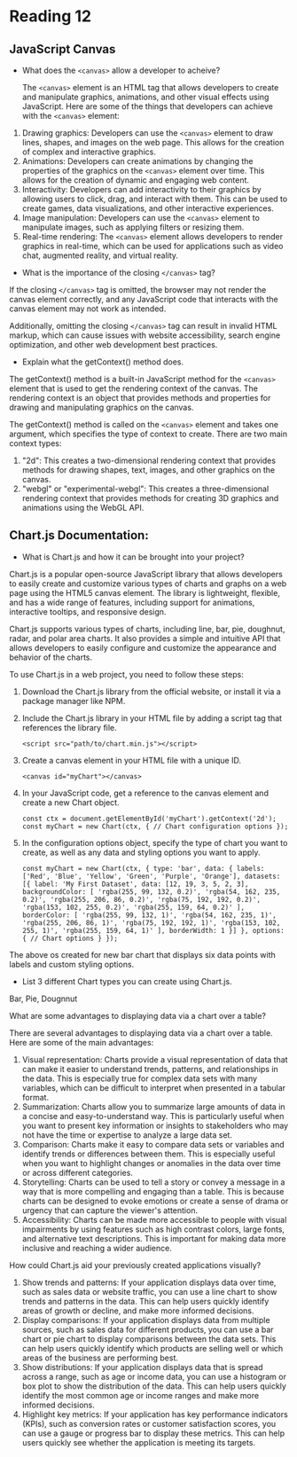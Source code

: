# Reading 12

## JavaScript Canvas

- What does the `<canvas>` allow a developer to acheive?

  The `<canvas>` element is an HTML tag that allows developers to create and manipulate graphics, animations, and other visual effects using JavaScript. Here are some of the things that developers can achieve with the `<canvas>` element:

1. Drawing graphics: Developers can use the `<canvas>` element to draw lines, shapes, and images on the web page. This allows for the creation of complex and interactive graphics.
2. Animations: Developers can create animations by changing the properties of the graphics on the `<canvas>` element over time. This allows for the creation of dynamic and engaging web content.
3. Interactivity: Developers can add interactivity to their graphics by allowing users to click, drag, and interact with them. This can be used to create games, data visualizations, and other interactive experiences.
4. Image manipulation: Developers can use the `<canvas>` element to manipulate images, such as applying filters or resizing them.
5. Real-time rendering: The `<canvas>` element allows developers to render graphics in real-time, which can be used for applications such as video chat, augmented reality, and virtual reality.

- What is the importance of the closing `</canvas>` tag?

If the closing `</canvas>` tag is omitted, the browser may not render the canvas element correctly, and any JavaScript code that interacts with the canvas element may not work as intended.

Additionally, omitting the closing `</canvas>` tag can result in invalid HTML markup, which can cause issues with website accessibility, search engine optimization, and other web development best practices.

- Explain what the getContext() method does.

The getContext() method is a built-in JavaScript method for the `<canvas>` element that is used to get the rendering context of the canvas. The rendering context is an object that provides methods and properties for drawing and manipulating graphics on the canvas.

The getContext() method is called on the `<canvas>` element and takes one argument, which specifies the type of context to create. There are two main context types:

1. "2d": This creates a two-dimensional rendering context that provides methods for drawing shapes, text, images, and other graphics on the canvas.
2. "webgl" or "experimental-webgl": This creates a three-dimensional rendering context that provides methods for creating 3D graphics and animations using the WebGL API.

## Chart.js Documentation:

- What is Chart.js and how it can be brought into your project?

Chart.js is a popular open-source JavaScript library that allows developers to easily create and customize various types of charts and graphs on a web page using the HTML5 canvas element. The library is lightweight, flexible, and has a wide range of features, including support for animations, interactive tooltips, and responsive design.

Chart.js supports various types of charts, including line, bar, pie, doughnut, radar, and polar area charts. It also provides a simple and intuitive API that allows developers to easily configure and customize the appearance and behavior of the charts.

To use Chart.js in a web project, you need to follow these steps:

1. Download the Chart.js library from the official website, or install it via a package manager like NPM.
2. Include the Chart.js library in your HTML file by adding a script tag that references the library file.

      `<script src="path/to/chart.min.js"></script>`

3. Create a canvas element in your HTML file with a unique ID.

      `<canvas id="myChart"></canvas>`

4. In your JavaScript code, get a reference to the canvas element and create a new Chart object.

      `const ctx = document.getElementById('myChart').getContext('2d');
      const myChart = new Chart(ctx, {
          // Chart configuration options
      });`

5. In the configuration options object, specify the type of chart you want to create, as well as any data and styling options you want to apply.

      `const myChart = new Chart(ctx, {
          type: 'bar',
          data: {
              labels: ['Red', 'Blue', 'Yellow', 'Green', 'Purple', 'Orange'],
              datasets: [{
                  label: 'My First Dataset',
                  data: [12, 19, 3, 5, 2, 3],
                  backgroundColor: [
                      'rgba(255, 99, 132, 0.2)',
                      'rgba(54, 162, 235, 0.2)',
                      'rgba(255, 206, 86, 0.2)',
                      'rgba(75, 192, 192, 0.2)',
                      'rgba(153, 102, 255, 0.2)',
                      'rgba(255, 159, 64, 0.2)'
                  ],
                  borderColor: [
                      'rgba(255, 99, 132, 1)',
                      'rgba(54, 162, 235, 1)',
                      'rgba(255, 206, 86, 1)',
                      'rgba(75, 192, 192, 1)',
                      'rgba(153, 102, 255, 1)',
                      'rgba(255, 159, 64, 1)'
                  ],
                  borderWidth: 1
              }]
          },
          options: {
              // Chart options
          }
      });`

The above os created for new bar chart that displays six data points with labels and custom styling options.

- List 3 different Chart types you can create using Chart.js.

Bar, Pie, Dougnnut

What are some advantages to displaying data via a chart over a table?

There are several advantages to displaying data via a chart over a table. Here are some of the main advantages:

1. Visual representation: Charts provide a visual representation of data that can make it easier to understand trends, patterns, and relationships in the data. This is especially true for complex data sets with many variables, which can be difficult to interpret when presented in a tabular format.
2. Summarization: Charts allow you to summarize large amounts of data in a concise and easy-to-understand way. This is particularly useful when you want to present key information or insights to stakeholders who may not have the time or expertise to analyze a large data set.
3. Comparison: Charts make it easy to compare data sets or variables and identify trends or differences between them. This is especially useful when you want to highlight changes or anomalies in the data over time or across different categories.
4. Storytelling: Charts can be used to tell a story or convey a message in a way that is more compelling and engaging than a table. This is because charts can be designed to evoke emotions or create a sense of drama or urgency that can capture the viewer's attention.
5. Accessibility: Charts can be made more accessible to people with visual impairments by using features such as high contrast colors, large fonts, and alternative text descriptions. This is important for making data more inclusive and reaching a wider audience.

How could Chart.js aid your previously created applications visually?

1. Show trends and patterns: If your application displays data over time, such as sales data or website traffic, you can use a line chart to show trends and patterns in the data. This can help users quickly identify areas of growth or decline, and make more informed decisions.
2. Display comparisons: If your application displays data from multiple sources, such as sales data for different products, you can use a bar chart or pie chart to display comparisons between the data sets. This can help users quickly identify which products are selling well or which areas of the business are performing best.
3. Show distributions: If your application displays data that is spread across a range, such as age or income data, you can use a histogram or box plot to show the distribution of the data. This can help users quickly identify the most common age or income ranges and make more informed decisions.
4. Highlight key metrics: If your application has key performance indicators (KPIs), such as conversion rates or customer satisfaction scores, you can use a gauge or progress bar to display these metrics. This can help users quickly see whether the application is meeting its targets.
